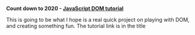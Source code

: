 **Count down to 2020 - [JavaScript DOM tutorial](https://www.youtube.com/watch?v=_ARGxz_cU_o)**

This is going to be what I hope is a real quick project on playing with DOM, and creating something fun. 
The tutorial link is in the title 